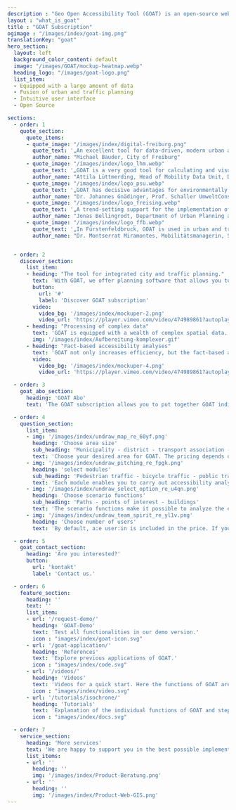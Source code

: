```yaml
---
description : "Geo Open Accessibility Tool (GOAT) is an open-source web instrument for accessibility planning with focus on sustainability."
layout : "what_is_goat"
title : "GOAT Subscription"
ogimage : "/images/index/goat-img.png"
translationKey: "goat"
hero_section:
  layout: left
  background_color_content: default
  image: "/images/GOAT/mockup-heatmap.webp"
  heading_logo: "/images/goat-logo.png"
  list_item:
  - Equipped with a large amount of data
  - Fusion of urban and traffic planning
  - Intuitive user interface
  - Open Source

sections:
  - order: 1
    quote_section:
      quote_items:
      - quote_image: "/images/index/digital-freiburg.png"
        quote_text: '„An excellent tool for data-driven, modern urban and mobility planning for ambitious 15-minute cities.“​'
        author_name: "Michael Bauder, City of Freiburg"
      - quote_image: "/images/index/logo_lhm.webp"
        quote_text: '„GOAT is a very good tool for calculating and visualising accessibility in transport and urban planning.“​'
        author_name: "Attila Lüttmerding, Head of Mobility Data Unit, Department of Mobility, City of Munich"
      - quote_image: "/images/index/logo_psu.webp"
        quote_text: '„GOAT has decisive advantages for environmentally sound urban, local and spatial planning because it includes the user perspective from the outset and does not represent the expert view first. This is new!“​'
        author_name: "Dr. Johannes Gnädinger, Prof. Schaller UmweltConsult GmbH"
      - quote_image: "/images/index/logo_freising.webp"
        quote_text: '„A trend-setting support for the implementation of the 15-minute city“​'
        author_name: "Jonas Bellingrodt, Department of Urban Planning and Environment, City of Freising"
      - quote_image: "/images/index/logo_ffb.webp"
        quote_text: '„In Fürstenfeldbruck, GOAT is used in urban and transport planning and is a great help for accessibility analyses on walking and cycling."​'
        author_name: "Dr. Montserrat Miramontes, Mobilitätsmanagerin, Stadt Fürstenfeldbruck"


  - order: 2
    discover_section:
      list_item:
      - heading: "The tool for integrated city and traffic planning."
        text: 'With GOAT, we offer planning software that allows you to easily analyze the current situation with the help of accessibility analyzes and to evaluate new concepts and projects, such as the construction of new infrastructure or facilities (e.g. kindergarten, bike sharing).'
        button:
          url: '#'
          label: 'Discover GOAT subscription'
        video:
          video_bg: '/images/index/mockuper-2.png'
          video_url: 'https://player.vimeo.com/video/474989861?autoplay=1&muted=1'
      - heading: "Processing of complex data"
        text: 'GOAT is equipped with a wealth of complex spatial data. The GOAT subscription includes points of interest, buildings, population data, land use, environmental data and various background maps. In addition, you can easily integrate your own data sets.'
        img: '/images/index/Aufbereitung-komplexer.gif'
      - heading: "Fact-based accessibility analyses"
        text: 'GOAT not only increases efficiency, but the fact-based analyzes also support decision-making and investment processes that have often been subjective up to now.'
        video:
          video_bg: '/images/index/mockuper-4.png'
          video_url: 'https://player.vimeo.com/video/474989861?autoplay=1&muted=1'

  - order: 3
    goat_abo_section:
      heading: 'GOAT Abo'
      text: 'The GOAT subscription allows you to put together GOAT individually, tailored to your needs. The pricing depends on the selected area size and the number of inhabitants. Bookable from as little as €3,000 / year.'

  - order: 4
    question_section:
      list_item:
      - img: '/images/index/undraw_map_re_60yf.png'
        heading: 'Choose area size'
        sub_heading: 'Municipality - district - transport association - ...'
        text: 'Choose your desired area for GOAT. The pricing depends on the number of residents.'
      - img: '/images/index/undraw_pitching_re_fpgk.png'
        heading: 'select modules'
        sub_heading: 'Pedestrian traffic - bicycle traffic - public transport'
        text: 'Each module enables you to carry out accessibility analyzes of the current status for the selected means of transport (foot, bike and/or public transport) independently of the selected functions.'
      - img: '/images/index/undraw_select_option_re_u4qn.png'
        heading: 'Choose scenario functions'
        sub_heading: 'Paths - points of interest - buildings'
        text: 'The scenario functions make it possible to analyze the effects of new infrastructure (paths, POIs, and/or buildings) and to determine the impact on accessibility.'
      - img: '/images/index/undraw_team_spirit_re_yl1v.png'
        heading: 'Choose number of users'
        text: 'By default, a:e user:in is included in the price. If you would like to use GOAT in a team, you are welcome to add more users.'

  - order: 5
    goat_contact_section:
      heading: 'Are you interested?'
      button:
        url: 'kontakt'
        label: 'Contact us.'

  - order: 6
    feature_section:
      heading: ''
      text: ''
      list_item:
      - url: '/request-demo/'
        heading: 'GOAT-Demo'
        text: 'Test all functionalities in our demo version.'
        icon : "images/index/goat-icon.svg"
      - url: '/goat-application/'
        heading: 'References'
        text: 'Explore previous applications of GOAT.'
        icon : "images/index/code.svg"
      - url: '/videos/'
        heading: 'Videos'
        text: 'Videos for a quick start. Here the functions of GOAT are demonstrated exemplarily.'
        icon : "images/index/video.svg"
      - url: '/tutorials/isochrone/'
        heading: 'Tutorials'
        text: 'Explanation of the individual functions of GOAT and step-by-step guides for answering typical planning questions.'
        icon : "images/index/docs.svg"

  - order: 7
    service_section:
      heading: 'More services'
      text: 'We are happy to support you in the best possible implementation of your project through:​Workshops and training courses, implementation of individual functions (e.g. accessibility check, school route check)​, additional programming hours for individual adjustments​and consulting services using GOAT.'
      list_items: 
      - url: ''
        heading: ''
        img: '/images/index/Product-Beratung.png'
      - url: ''
        heading: ''
        img: '/images/index/Product-Web-GIS.png'
---
```

